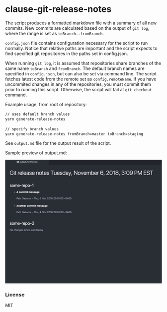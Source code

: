 # clause-git-release-notes

The script produces a formatted markdown file with a summary of all new commits.
New commits are calculated based on the output of `git log`, where the range is set as `toBranch..fromBranch`.

`config.json` file contains configuration necessary for the script to run normally. Notice that relative paths are important and
the script expects to find specified git repositories in the paths set in config.json.

When running `git log`, it is assumed that repositories share branches of the same name `toBranch` and `fromBranch`.
The default branch names are specified in `config.json`, but can also be set via command line.
The script fetches latest code from the remote set as `config.remoteName`. If you have uncommited changes in any of the repositories,
you must commit them prior to running this script. Otherwise, the script will fail at `git checkout` command.

Example usage, from root of repository:

```
// uses default branch values
yarn generate-release-notes

// specify branch values
yarn generate-release-notes fromBranch=master toBranch=staging
```

See `output.md` file for the output result of the script.

Sample preview of output.md:

![sample-output](./output_preview.png)

### License

MIT
